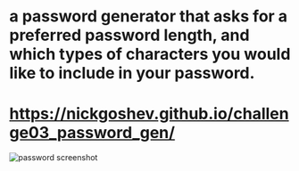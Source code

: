 # a password generator that asks for a preferred password length, and which types of characters you would like to include in your password.

# https://nickgoshev.github.io/challenge03_password_gen/

![password screenshot](https://courses.bootcampspot.com/courses/1721/files/1850840/preview)
